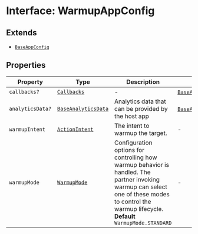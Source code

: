 # Interface: WarmupAppConfig

## Extends

- [`BaseAppConfig`](../../../design-config-types/interfaces/base-app-config.md)

## Properties

| Property | Type | Description | Inherited from |
| ------ | ------ | ------ | ------ |
| `callbacks?` | [`Callbacks`](../../../callbacks-types/interfaces/callbacks.md) | - | [`BaseAppConfig`](../../../design-config-types/interfaces/base-app-config.md).`callbacks` |
| `analyticsData?` | [`BaseAnalyticsData`](../../../app-config-types/type-aliases/base-analytics-data.md) | Analytics data that can be provided by the host app | [`BaseAppConfig`](../../../design-config-types/interfaces/base-app-config.md).`analyticsData` |
| `warmupIntent` | [`ActionIntent`](../../../action-intent-types/type-aliases/action-intent.md) | The intent to warmup the target. | - |
| `warmupMode` | [`WarmupMode`](../../../app-config-types/enumerations/warmup-mode.md) | Configuration options for controlling how warmup behavior is handled. The partner invoking warmup can select one of these modes to control the warmup lifecycle. **Default** `WarmupMode.STANDARD` | - |
